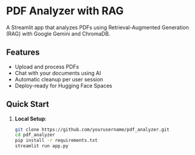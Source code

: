 # PDF Analyzer with RAG

A Streamlit app that analyzes PDFs using Retrieval-Augmented Generation (RAG) with Google Gemini and ChromaDB.

## Features
- Upload and process PDFs
- Chat with your documents using AI
- Automatic cleanup per user session
- Deploy-ready for Hugging Face Spaces

## Quick Start
1. **Local Setup**:
   ```bash
   git clone https://github.com/yourusername/pdf_analyzer.git
   cd pdf_analyzer
   pip install -r requirements.txt
   streamlit run app.py
